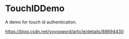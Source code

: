 # TouchIDDemo
A demo for touch id authentication.

https://blog.csdn.net/yoyosword/article/details/88694430
